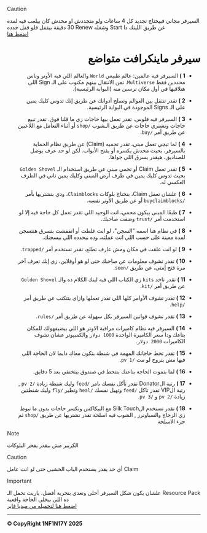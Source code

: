 > [!CAUTION]  
> السيرفر مجاني فبيحتاج تجديد كل 4 ساعات ولو متجددش او محدش كان بيلعب فيه لمدة 30 دقيقة بيقفل فلو قفل جدده Renew وشغله Start عن طريق اللينك دا  
> [اضغط هنا](https://freemcserver.net/server/1752962)

<div dir="rtl" align="right">

# سيرفر ماينكرافت متواضع

- **1 )** السيرفر فيه عالمين: عالم طبيعي `World` والعالم اللي فيه الأونر وناس محددين فقط `Multiverse`. تمن الانتقال بينهم مكتوب على الـ Sign اللي هتلاقيها في أول مكان ترسبن منه (البوابة الرئيسية).

- **2 )** تقدر تنتقل بين العوالم وتصلح أدواتك عن طريق إنك تدوس كليك يمين على الـ Signs الموجودة في البوابة الرئيسية.

- **3 )** السيرفر فيه فلوس، تقدر تعمل بيها حاجات زي ما قلنا فوق. تقدر تبيع حاجات وتشتري حاجات عن طريق الـشوب `/shop` أو أثناء التعامل مع اللاعبين عن طريق أمر `/buy`.

- **4 )** لما تيجي تعمل مبنى، تقدر تحميه (Claim) عن طريق نظام الحماية بالسيرفر، بحيث محدش يكسره أو يفتح الأبواب. لكن لو حد عرف يوصل للصناديق، هيقدر يسرق اللي جواها.

- **5 )** تقدر تعمل Claim أو تحمي مبنى عن طريق استخدام الـ `Golden Shovel` بحيث تدوس كليك يمين في طرف أرض المبنى وكليك يمين تاني في الطرف العكسي له.

- **6 )** علشان تعمل Claim، بتحتاج بلوكات `Claimblocks`، ودي بتشتريها بأمر `/buyclaimblocks` أو عن طريق الأونر نفسه.

- **7 )** طبعًا المبنى بيكون محمي، انت الوحيد اللي تقدر تعمل كل حاجة فيه إلا لو استخدمت أمر `/trust` وضفت صاحبك.

- **8 )** في نظام هنا اسمه "السجن"، لو انت غلطت أو اتقفشت بتسرق هتتسجن لمدة معينة على حسب اللي انت عملته، وده بيحدده اللي بيسجنك.

- **9 )** لو انت علقت في مكان ومش عارف تطلع، تقدر تستخدم أمر `/trapped`.

- **10 )** تقدر تشوف معلومات عن صاحبك حتى لو هو أوفلاين، زي إنك تعرف آخر مرة فتح إمتى، عن طريق `/seen`.

- **11 )** تقدر تاخد `kits` زي الكتاب اللي فيه لينك الكلام ده والـ `Golden Shovel` عن طريق أمر `/kit`.

- **12 )** تقدر تشوف الأوامر كلها اللي تقدر تعملها وازاي بتتكتب عن طريق أمر `/help`.

- **13 )** تقدر تشوف قوانين السيرفر بكل سهولة عن طريق أمر `/rules`.

- **14 )** السيرفر فيه نظام كاميرات مراقبة الاونر هو اللي بيضيفهولك للمكان بتاعك ودا سعر الكاميرة الواحدة `1000 دولار` والكمبيوتر عشان تشوف الكاميرات `2000 دولار`.

- **15 )** تقدر تحط حاجاتك المهمة في شنطة بتكون معاك دايما لان الحاجة اللي فيها مش بتروح لو مت `/pv 1`.

- **16 )** لما بتموت الحاجة بتاعتك بتتحط في صندوق بيتختفي بعد 5 دقايق.

- **17 )** رتبة الDonator تقدر تأكل نفسك بامر `/feed` وليك شنطة زيادة `/pv 2` , رتبة الVIP تقدر تاكل `/feed` وتهيل نفسك `/heal` وتطير `/fly` وليك شنطتين زيادة `/pv 2` و `/pv 3`.

- **18 )** تقدر تستخدم الSilk Touch مع البيكاكس وتكسر حاجات بدون ما تبوظ زي الزجاج والسباونرز , الشوب فيه اسلحة تقدر تشتريها عن طريق `/shop` ثم جزء الاسلحة

</div>

> [!NOTE]  
> الكريبر مش بيقدر يفجر البلوكات

> [!CAUTION]  
> أي حد يقدر يستخدم الباب الخشبي حتى لو انت عامل Claim

> [!IMPORTANT]  
> علشان يكون شكل السيرفر أحلى وتعدي بتجربة أفضل، ياريت تحمل الـ Resource Pack ده اللي بيخلي الحاجة واقعية  
> [اضغط هنا لتحميله من ميديا فاير](https://www.mediafire.com/file/ngvy5vxyffdo23o/PaOpRe.zip)

---

**&copy; CopyRight 1NF1N17Y 2025**
